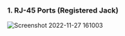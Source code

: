 ### 1. RJ-45 Ports (Registered Jack)
![Screenshot 2022-11-27 161003](https://user-images.githubusercontent.com/53125546/204129794-cbdfcb96-7a41-4fc5-979d-c9ca970dac6e.png)


